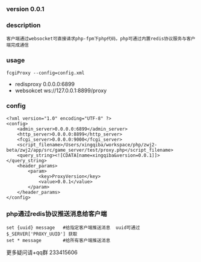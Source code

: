 
### version 0.0.1

### description
```
客户端通过websocket可直接请求php-fpm下php代码，php可通过内置redis协议服务与客户端完成通信
```

### usage
```
fcgiProxy --config=config.xml
```
* redisproxy 0.0.0.0:6899
* websokcet  ws://127.0.0.1:8899/proxy

### config
```
<?xml version="1.0" encoding="UTF-8" ?>
<config>
	<admin_server>0.0.0.0:6899</admin_server>
	<http_server>0.0.0.0:8899</http_server>
	<fcgi_server>0.0.0.0:9000</fcgi_server>
	<script_filename>/Users/xingqiba/workspace/php/zwj2-beta/zwj2/app/src/game_server/test/proxy.php</script_filename>
	<query_string><![CDATA[name=xingqiba&version=0.0.1]]></query_string>
	<header_params>
		<param>
			<key>ProxyVersion</key>
			<value>0.0.1</value>
		</param>
	</header_params>
</config>
```

### php通过redis协议推送消息给客户端
```
set {uuid} message   #给指定客户端推送消息  uuid可通过$_SERVER['PROXY_UUID'] 获取
set * message        #给所有客户端推送消息
```

更多疑问请+qq群 233415606
